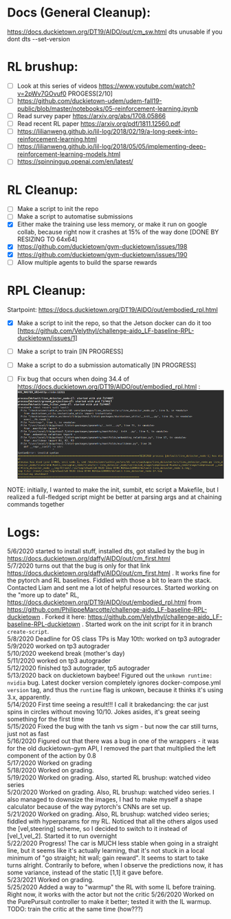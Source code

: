 # Docs (General Cleanup):
https://docs.duckietown.org/DT19/AIDO/out/cm_sw.html
dts unusable if you dont dts --set-version

# RL brushup:

- [ ] Look at this series of videos https://www.youtube.com/watch?v=2pWv7GOvuf0 PROGESS[2/10]
- [ ] https://github.com/duckietown-udem/udem-fall19-public/blob/master/notebooks/05-reinforcement-learning.ipynb
- [ ] Read survey paper https://arxiv.org/abs/1708.05866
- [ ] Read recent RL paper https://arxiv.org/pdf/1811.12560.pdf
- [ ] https://lilianweng.github.io/lil-log/2018/02/19/a-long-peek-into-reinforcement-learning.html
- [ ] https://lilianweng.github.io/lil-log/2018/05/05/implementing-deep-reinforcement-learning-models.html
- [ ] https://spinningup.openai.com/en/latest/

# RL Cleanup:
- [ ] Make a script to init the repo
- [ ] Make a script to automatise submissions
- [x] Either make the training use less memory, or make it run on google collab, because right now it crashes at 15% of the way done [DONE BY RESIZING TO 64x64]
- [x] https://github.com/duckietown/gym-duckietown/issues/198
- [x] https://github.com/duckietown/gym-duckietown/issues/190
- [ ] Allow multiple agents to build the sparse rewards

# RPL Cleanup:
Startpoint: https://docs.duckietown.org/DT19/AIDO/out/embodied_rpl.html

- [x] Make a script to init the repo, so that the Jetson docker can do it too [https://github.com/Velythyl/challenge-aido_LF-baseline-RPL-duckietown/issues/1]
- [ ] Make a script to train [IN PROGRESS]
- [ ] Make a script to do a submission automatically [IN PROGRESS]
- [ ] Fix bug that occurs when doing 34.4 of https://docs.duckietown.org/DT19/AIDO/out/embodied_rpl.html : 
![Image of bug](/roslaunch_bug.png?raw=true )


NOTE: initially, I wanted to make the init, sumbit, etc script a Makefile, but I realized a full-fledged script might be better at parsing args and at chaining commands together

# Logs:
5/6/2020 started to install stuff, installed dts, got stalled by the bug in https://docs.duckietown.org/daffy/AIDO/out/cm_first.html  
5/7/2020 turns out that the bug is only for that link https://docs.duckietown.org/daffy/AIDO/out/cm_first.html . It works fine for the pytorch and RL baselines. Fiddled with those a bit to learn the stack. Contacted Liam and sent me a lot of helpful resources. Started working on the "more up to date" RL, https://docs.duckietown.org/DT19/AIDO/out/embodied_rpl.html from https://github.com/PhilippeMarcotte/challenge-aido_LF-baseline-RPL-duckietown . Forked it here: https://github.com/Velythyl/challenge-aido_LF-baseline-RPL-duckietown . Started work on the init script for it in branch `create-script`.  
5/8/2020 Deadline for OS class TPs is May 10th: worked on tp3 autograder  
5/9/2020 worked on tp3 autograder  
5/10/2020 weekend break (mother's day)  
5/11/2020 worked on tp3 autograder  
5/12/2020 finished tp3 autograder, tp5 autograder  
5/13/2020 back on duckietown baybee! Figured out the `unkown runtime: nvidia` bug. Latest docker version completely ignores docker-compose.yml `version` tag, and thus the `runtime` flag is unkown, because it thinks it's using 3.x, apparently.  
5/14/2020 First time seeing a result!!! I call it brakedancing: the car just spins in circles without moving 10/10. Jokes asides, it's great seeing something for the first time  
5/15/2020 Fixed the bug with the tanh vs sigm - but now the car still turns, just not as fast  
5/16/2020 Figured out that there was a bug in one of the wrappers - it was for the old duckietown-gym API, I removed the part that multiplied the left component of the action by 0.8  
5/17/2020 Worked on grading  
5/18/2020 Worked on grading.  
5/19/2020 Worked on grading. Also, started RL brushup: watched video series  
5/20/2020 Worked on grading. Also, RL brushup: watched video series. I also managed to downsize the images, I had to make myself a shape calculator because of the way pytorch's CNNs are set up.  
5/21/2020 Worked on grading. Also, RL brushup: watched video series; fiddled with hyperparams for my RL. Noticed that all the others algos used the [vel,steering] scheme, so I decided to switch to it instead of [vel_1,vel_2]. Started it to run overnight  
5/22/2020 Progress! The car is MUCH less stable when going in a straight line, but it seems like it's actually learning, that it's not stuck in a local minimum of "go straight; hit wall; gain reward". It seems to start to take turns alright. Contrarily to before, when I observe the predictions now, it has some variance, instead of the static [1,1] it gave before.  
5/23/2021 Worked on grading.  
5/25/2020 Added a way to "warmup" the RL with some IL before training. Right now, it works with the actor but not the critic
5/26/2020 Worked on the PurePursuit controller to make it better; tested it with the IL warmup. TODO: train the critic at the same time (how???)  

